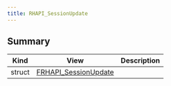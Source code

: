 ```yaml
---
title: RHAPI_SessionUpdate
---
```


## Summary
| Kind | View | Description |
|------|------|-------------|
|struct|[FRHAPI_SessionUpdate](/unreal-plugins/all/structfrhapi__sessionupdate/#structFRHAPI__SessionUpdate)||
